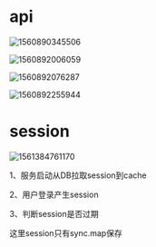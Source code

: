 # api

![1560890345506](C:\Users\llw98\AppData\Roaming\Typora\typora-user-images\1560890345506.png)



![1560892006059](C:\Users\llw98\AppData\Roaming\Typora\typora-user-images\1560892006059.png)

![1560892076287](C:\Users\llw98\AppData\Roaming\Typora\typora-user-images\1560892076287.png)

![1560892255944](C:\Users\llw98\AppData\Roaming\Typora\typora-user-images\1560892255944.png)

# session

![1561384761170](C:\Users\llw98\AppData\Roaming\Typora\typora-user-images\1561384761170.png)

1、服务启动从DB拉取session到cache

2、用户登录产生session

3、判断session是否过期



这里session只有sync.map保存